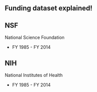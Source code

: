 ## Funding dataset explained!

## NSF
National Science Foundation
* FY 1985 - FY 2014


## NIH
National Institutes of Health

* FY 1985 - FY 2014
